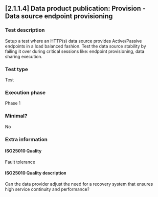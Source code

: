 
## [2.1.1.4] Data product publication: Provision - Data source endpoint provisioning
 
### Test description
Setup a test where an HTTP(s) data source provides Active/Passive endpoints in a load balanced fashion. Test the data source stability by failing it over during critical sessions like: endpoint provisioning, data sharing execution.
 
### Test type
Test
 
### Execution phase
Phase 1
 
### Minimal?
No
 
### Extra information
#### ISO25010 Quality
Fault tolerance
#### ISO25010 Quality description
Can the data provider adjust the need for a recovery system that ensures high service continuity and performance?
    